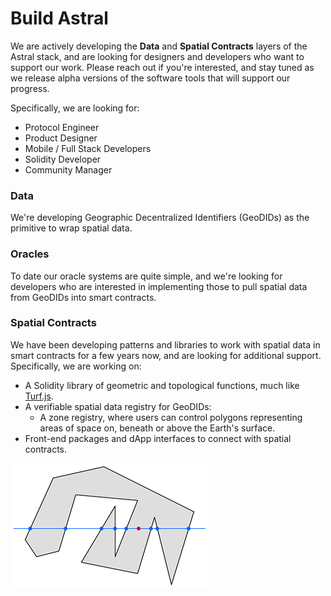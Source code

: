 # Build Astral

We are actively developing the **Data** and **Spatial Contracts** layers of the Astral stack, and are looking for designers and developers who want to support our work. Please reach out if you're interested, and stay tuned as we release alpha versions of the software tools that will support our progress.

Specifically, we are looking for:

* Protocol Engineer
* Product Designer
* Mobile / Full Stack Developers
* Solidity Developer
* Community Manager

### Data

We're developing Geographic Decentralized Identifiers \(GeoDIDs\) as the primitive to wrap spatial data. 

### Oracles

To date our oracle systems are quite simple, and we're looking for developers who are interested in implementing those to pull spatial data from GeoDIDs into smart contracts.

### Spatial Contracts

We have been developing patterns and libraries to work with spatial data in smart contracts for a few years now, and are looking for additional support. Specifically, we are working on:

* A Solidity library of geometric and topological functions, much like [Turf.js](https://turfjs.org/).
* A verifiable spatial data registry for GeoDIDs:
  * A zone registry, where users can control polygons representing areas of space on, beneath or above the Earth's surface.
* Front-end packages and dApp interfaces to connect with spatial contracts.

![](../.gitbook/assets/pt-in-poly.gif)

